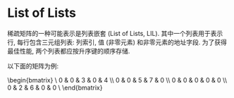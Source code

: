 # List of Lists

稀疏矩阵的一种可能表示是列表嵌套 (List of Lists, LIL). 其中一个列表用于表示行, 每行包含三元组列表:
列索引, 值 (非零元素) 和非零元素的地址字段.
为了获得最佳性能, 两个列表都应按升序键的顺序存储.

以下面的矩阵为例:

\begin{bmatrix} \\
0 & 0 & 3 & 0 & 4 \\\\
0 & 0 & 5 & 7 & 0 \\\\
0 & 0 & 0 & 0 & 0 \\\\
0 & 2 & 6 & 0 & 0 \\
\end{bmatrix}

